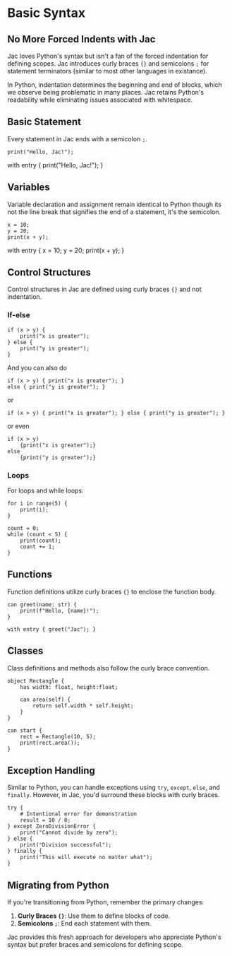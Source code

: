 # Basic Syntax

##  No More Forced Indents with Jac

Jac loves Python's syntax but isn't a fan of the forced indentation for defining scopes. Jac introduces curly braces `{}` and semicolons `;` for statement terminators (similar to most other languages in existance).

In Python, indentation determines the beginning and end of blocks, which we observe being problematic in many places.
Jac retains Python's readability while eliminating issues associated with whitespace.

## Basic Statement

Every statement in Jac ends with a semicolon `;`.

```jac
print("Hello, Jac!");
```

<code-block>
with entry {
    print("Hello, Jac!");
}
</code-block>


## Variables

Variable declaration and assignment remain identical to Python though its not the line break that signifies the end of a statement, it's the semicolon.

```jac
x = 10;
y = 20;
print(x + y);
```

<code-block>
with entry {
    x = 10;
    y = 20;
    print(x + y);
}
</code-block>

## Control Structures

Control structures in Jac are defined using curly braces `{}` and not indentation.

### If-else

```jac
if (x > y) {
    print("x is greater");
} else {
    print("y is greater");
}
```

And you can also do

```jac
if (x > y) { print("x is greater"); }
else { print("y is greater"); }
```

or

```jac
if (x > y) { print("x is greater"); } else { print("y is greater"); }
```

or even

```jac
if (x > y)
    {print("x is greater");}
else
    {print("y is greater");}
```

### Loops

For loops and while loops:

```jac
for i in range(5) {
    print(i);
}

count = 0;
while (count < 5) {
    print(count);
    count += 1;
}
```

## Functions

Function definitions utilize curly braces `{}` to enclose the function body.

```jac
can greet(name: str) {
    print(f"Hello, {name}!");
}

with entry { greet("Jac"); }
```

## Classes

Class definitions and methods also follow the curly brace convention.

```jac
object Rectangle {
    has width: float, height:float;

    can area(self) {
        return self.width * self.height;
    }
}

can start {
    rect = Rectangle(10, 5);
    print(rect.area());
}
```

## Exception Handling

Similar to Python, you can handle exceptions using `try`, `except`, `else`, and `finally`. However, in Jac, you'd surround these blocks with curly braces.

```jac
try {
    # Intentional error for demonstration
    result = 10 / 0;
} except ZeroDivisionError {
    print("Cannot divide by zero");
} else {
    print("Division successful");
} finally {
    print("This will execute no matter what");
}
```

## Migrating from Python

If you're transitioning from Python, remember the primary changes:

1. **Curly Braces `{}`**: Use them to define blocks of code.
2. **Semicolons `;`**: End each statement with them.

Jac provides this fresh approach for developers who appreciate Python's syntax but prefer braces and semicolons for defining scope.